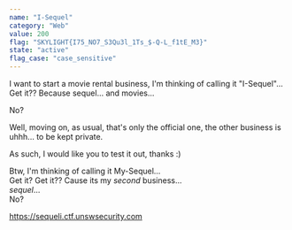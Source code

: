 ```yaml
---
name: "I-Sequel"
category: "Web"
value: 200
flag: "SKYLIGHT{I75_NO7_S3Qu3l_1Ts_$-Q-L_f1tE_M3}"
state: "active"
flag_case: "case_sensitive"
---
```


I want to start a movie rental business, I'm thinking of calling it "I-Sequel"...
Get it?? Because sequel... and movies... 

No?  

Well, moving on, as usual, that's only the official one, the other business is uhhh... to be kept private.  

As such, I would like you to test it out, thanks :)

Btw, I'm thinking of calling it My-Sequel...  
Get it? Get it?? Cause its my _second_ business...  
_sequel_...  
No?  

https://sequeli.ctf.unswsecurity.com
